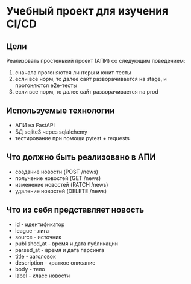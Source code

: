 # Учебный проект для изучения CI/CD

## Цели
Реализовать простенький проект (АПИ) со следующим поведением:
1) сначала прогоняются линтеры и юнит-тесты
2) если все норм, то далее сайт разворачивается на stage, и прогоняются e2e-тесты
3) если все норм, то далее сайт разворачивается на prod

## Используемые технологии
- АПИ на FastAPI
- БД sqlite3 через sqlalchemy
- тестирование при помощи pytest + requests

## Что должно быть реализовано в АПИ
- создание новости (POST /news)
- получение новостей (GET /news)
- изменение новостей (PATCH /news)
- удаление новостей (DELETE /news)

## Что из себя представляет новость
- id - идентификатор
- league - лига
- source - источник
- published_at - время и дата публикации
- parsed_at - время и дата парсинга
- title - заголовок
- description - краткое описание
- body - тело
- label - класс новости

